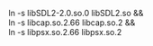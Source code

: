 ln -s libSDL2-2.0.so.0 libSDL2.so && \
ln -s libcap.so.2.66 libcap.so.2 && \
ln -s libpsx.so.2.66 libpsx.so.2

